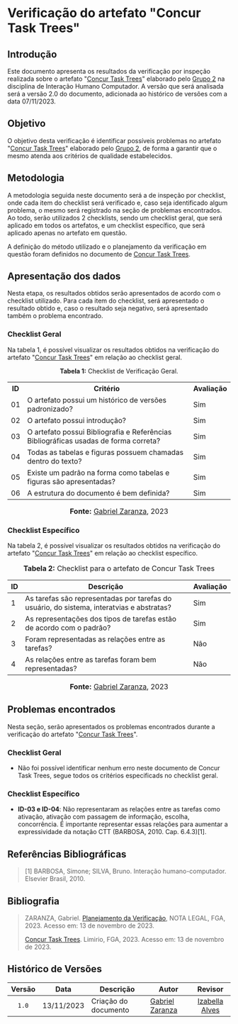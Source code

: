 # Verificação do artefato "Concur Task Trees"



## Introdução 

Este documento apresenta os resultados da verificação por inspeção realizada sobre o artefato "[Concur Task Trees](https://interacao-humano-computador.github.io/2023.2-Ventoy/AnaliseDeRequisitos/analisedetarefas/ConcurTaskTrees/)" elaborado pelo [Grupo 2](https://interacao-humano-computador.github.io/2023.2-Ventoy/) na disciplina de Interação Humano Computador. A versão que será analisada será a versão 2.0 do documento, adicionada ao histórico de versões com a data 07/11/2023.

## Objetivo

O objetivo desta verificação é identificar possíveis problemas no artefato "[Concur Task Trees](https://interacao-humano-computador.github.io/2023.2-Ventoy/AnaliseDeRequisitos/analisedetarefas/ConcurTaskTrees/)" elaborado pelo [Grupo 2](https://interacao-humano-computador.github.io/2023.2-Ventoy/), de forma a garantir que o mesmo atenda aos critérios de qualidade estabelecidos.

## Metodologia

A metodologia seguida neste documento será a de inspeção por checklist, onde cada item do checklist será verificado e, caso seja identificado algum problema, o mesmo será registrado na seção de problemas encontrados. Ao todo, serão utilizados 2 checklists, sendo um checklist geral, que será aplicado em todos os artefatos, e um checklist específico, que será aplicado apenas no artefato em questão.

A definição do método utilizado e o planejamento da verificação em questão foram definidos no documento de [Concur Task Trees](https://interacao-humano-computador.github.io/2023.2-Ventoy/AnaliseDeRequisitos/analisedetarefas/ConcurTaskTrees/).

## Apresentação dos dados

Nesta etapa, os resultados obtidos serão apresentados de acordo com o checklist utilizado. Para cada item do checklist, será apresentado o resultado obtido e, caso o resultado seja negativo, será apresentado também o problema encontrado.

### Checklist Geral

Na tabela 1, é possível visualizar os resultados obtidos na verificação do artefato "[Concur Task Trees](https://interacao-humano-computador.github.io/2023.2-Ventoy/AnaliseDeRequisitos/analisedetarefas/ConcurTaskTrees/)" em relação ao checklist geral.

<div align="center">
<p><b>Tabela 1:</b> Checklist de Verificação Geral.</p>

  <table>
    <tr>
      <th>ID</th>
      <th>Critério</th>
      <th>Avaliação</th>
    </tr>
    <tr>
      <td>01</td>
      <td>O artefato possui um histórico de versões padronizado?</td>
      <td>Sim</td>
    </tr>
    <tr>
      <td>02</td>
      <td>O artefato possui introdução?</td>
      <td>Sim</td>
    </tr>
    <tr>
      <td>03</td>
      <td>O artefato possui Bibliografia e Referências Bibliográficas usadas de forma correta?</td>
      <td>Sim</td>
    </tr>
    <tr>
      <td>04</td>
      <td>Todas as tabelas e figuras possuem chamadas dentro do texto?</td>
      <td>Sim</td>
    </tr>
    <tr>
      <td>05</td>
      <td>Existe um padrão na forma como tabelas e figuras são apresentadas?</td>
      <td>Sim</td>
    </tr>
    <tr>
      <td>06</td>
      <td>A estrutura do documento é bem definida?</td>
      <td>Sim</td>
    </tr>
  </table>

<font size="3"><p style="text-align: center"><b>Fonte:</b> <a href="https://github.com/GZaranza">Gabriel Zaranza</a>, 2023</p></font>
</div>

### Checklist Específico

Na tabela 2, é possível visualizar os resultados obtidos na verificação do artefato "[Concur Task Trees](https://interacao-humano-computador.github.io/2023.2-Ventoy/AnaliseDeRequisitos/analisedetarefas/ConcurTaskTrees/)" em relação ao checklist específico.

<div align="center">
<font size="3"><p style="text-align: center"><b>Tabela 2:</b> Checklist para o artefato de Concur Task Trees</p></font>

<table>
  <thead>
    <tr>
      <th>ID</th>
      <th>Descrição</th>
      <th>Avaliação</th>
    </tr>
  </thead>
  <tbody>
    <tr>
      <td>1</td>
      <td>As tarefas são representadas por tarefas do usuário, do sistema, interatvias e abstratas?</td>
      <td>Sim</td>
    </tr>
    <tr>
      <td>2</td>
      <td>As representações dos tipos de tarefas estão de acordo com o padrão?</td>
      <td>Sim</td>
    </tr>
    <tr>
      <td>3</td>
      <td>Foram representadas as relações entre as tarefas?</td>
      <td>Não</td>
    </tr>
    <tr>
      <td>4</td>
      <td>As relações entre as tarefas foram bem representadas?</td>
      <td>Não</td>
    </tr>
   
  </tbody>
</table>
<font size="3"><p style="text-align: center"><b>Fonte:</b> <a href="https://github.com/GZaranza">Gabriel Zaranza</a>, 2023</p></font>
</div>

## Problemas encontrados

Nesta seção, serão apresentados os problemas encontrados durante a verificação do artefato "[Concur Task Trees](https://interacao-humano-computador.github.io/2023.2-Ventoy/AnaliseDeRequisitos/analisedetarefas/ConcurTaskTrees/)".

### Checklist Geral

- Não foi possível identificar nenhum erro neste documento de Concur Task Trees, segue todos os critérios especificads no checklist geral.


### Checklist Específico

- **ID-03 e ID-04**: Não representaram as relações entre as tarefas como ativação, ativação com passagem de informação, escolha, concorrência. É importante representar essas relações para aumentar a expressividade da notação CTT (BARBOSA, 2010. Cap. 6.4.3)[1].

## Referências Bibliográficas
>
>[1] BARBOSA, Simone; SILVA, Bruno. Interação humano-computador. Elsevier Brasil, 2010.

## Bibliografia
>
> ZARANZA, Gabriel. [Planejamento da Verificação](https://github.com/Interacao-Humano-Computador/2023.2-NotaLegal/blob/main/docs/verificacao/Grupo%202/Entrega%202/planejamento-verificacao.md), NOTA LEGAL, FGA, 2023. Acesso em: 13 de novembro de 2023.
>
> [Concur Task Trees](https://interacao-humano-computador.github.io/2023.2-Ventoy/AnaliseDeRequisitos/analisedetarefas/ConcurTaskTrees/#historico-de-versoes). Limirio, FGA, 2023. Acesso em: 13 de novembro de 2023.

## Histórico de Versões

| Versão | Data   | Descrição     | Autor     |  Revisor        |
| :----: | ------ | ------------- | --------- | :-------------: |
| `1.0`  | 13/11/2023 | Criação do documento  | [Gabriel Zaranza](https://github.com/GZaranza) | [Izabella Alves](https://github/izabellaalves)  |
